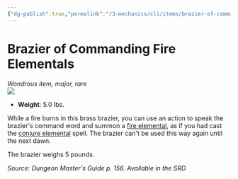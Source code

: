 ```yaml
---
{"dg-publish":true,"permalink":"/3-mechanics/cli/items/brazier-of-commanding-fire-elementals/","tags":["ttrpg-cli/compendium/src/5e/dmg","ttrpg-cli/item/rarity/rare","ttrpg-cli/item/tier/major"],"noteIcon":""}
---
```


# Brazier of Commanding Fire Elementals
*Wondrous item, major, rare*  
![](3-Mechanics/CLI/items/img/brazier-of-commanding-fire-elementals.webp#right)

- **Weight**: 5.0 lbs.

While a fire burns in this brass brazier, you can use an action to speak the brazier's command word and summon a [fire elemental](3-Mechanics/CLI/bestiary/elemental/fire-elemental.md), as if you had cast the [conjure elemental](3-Mechanics/CLI/spells/conjure-elemental.md) spell. The brazier can't be used this way again until the next dawn.

The brazier weighs 5 pounds.

*Source: Dungeon Master's Guide p. 156. Available in the <span title='Systems Reference Document (5.1)'>SRD</span>*